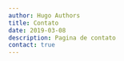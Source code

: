 ```yaml
---
author: Hugo Authors
title: Contato
date: 2019-03-08
description: Pagina de contato
contact: true
---
```

